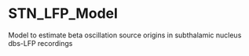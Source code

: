 # STN_LFP_Model
Model to estimate beta oscillation source origins in subthalamic nucleus dbs-LFP recordings

